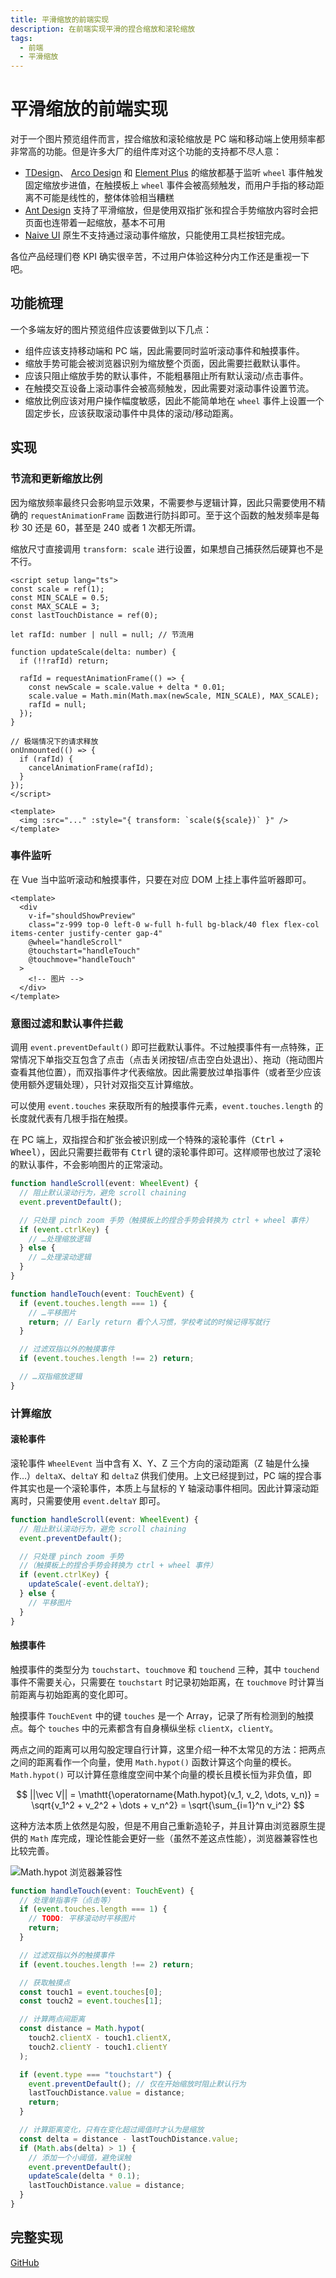 ```yaml
---
title: 平滑缩放的前端实现
description: 在前端实现平滑的捏合缩放和滚轮缩放
tags:
  - 前端
  - 平滑缩放
---
```


# 平滑缩放的前端实现

对于一个图片预览组件而言，捏合缩放和滚轮缩放是 PC 端和移动端上使用频率都非常高的功能。但是许多大厂的组件库对这个功能的支持都不尽人意：

- [TDesign](https://tdesign.tencent.com/react/components/image-viewer)、 [Arco Design](https://arco.design/vue/component/image#component-preview) 和 [Element Plus](https://element-plus.org/zh-CN/component/image.html#图片预览) 的缩放都基于监听 `wheel` 事件触发固定缩放步进值，在触摸板上 `wheel` 事件会被高频触发，而用户手指的移动距离不可能是线性的，整体体验相当糟糕
- [Ant Design](https://ant-design.antgroup.com/components/image-cn) 支持了平滑缩放，但是使用双指扩张和捏合手势缩放内容时会把页面也连带着一起缩放，基本不可用
- [Naive UI](https://www.naiveui.com/zh-CN/os-theme/components/image) 原生不支持通过滚动事件缩放，只能使用工具栏按钮完成。

各位产品经理们卷 KPI 确实很辛苦，不过用户体验这种分内工作还是重视一下吧。

## 功能梳理

一个多端友好的图片预览组件应该要做到以下几点：

- 组件应该支持移动端和 PC 端，因此需要同时监听滚动事件和触摸事件。
- 缩放手势可能会被浏览器识别为缩放整个页面，因此需要拦截默认事件。
- 应该只阻止缩放手势的默认事件，不能粗暴阻止所有默认滚动/点击事件。
- 在触摸交互设备上滚动事件会被高频触发，因此需要对滚动事件设置节流。
- 缩放比例应该对用户操作幅度敏感，因此不能简单地在 `wheel` 事件上设置一个固定步长，应该获取滚动事件中具体的滚动/移动距离。

## 实现

### 节流和更新缩放比例

因为缩放频率最终只会影响显示效果，不需要参与逻辑计算，因此只需要使用不精确的 `requestAnimationFrame` 函数进行防抖即可。至于这个函数的触发频率是每秒 30 还是 60，甚至是 240 或者 1 次都无所谓。

缩放尺寸直接调用 `transform: scale` 进行设置，如果想自己捕获然后硬算也不是不行。

```vue
<script setup lang="ts">
const scale = ref(1);
const MIN_SCALE = 0.5;
const MAX_SCALE = 3;
const lastTouchDistance = ref(0);

let rafId: number | null = null; // 节流用

function updateScale(delta: number) {
  if (!!rafId) return;

  rafId = requestAnimationFrame(() => {
    const newScale = scale.value + delta * 0.01;
    scale.value = Math.min(Math.max(newScale, MIN_SCALE), MAX_SCALE);
    rafId = null;
  });
}

// 极端情况下的请求释放
onUnmounted(() => {
  if (rafId) {
    cancelAnimationFrame(rafId);
  }
});
</script>

<template>
  <img :src="..." :style="{ transform: `scale(${scale})` }" />
</template>
```

### 事件监听

在 Vue 当中监听滚动和触摸事件，只要在对应 DOM 上挂上事件监听器即可。

```vue
<template>
  <div
    v-if="shouldShowPreview"
    class="z-999 top-0 left-0 w-full h-full bg-black/40 flex flex-col items-center justify-center gap-4"
    @wheel="handleScroll"
    @touchstart="handleTouch"
    @touchmove="handleTouch"
  >
    <!-- 图片 -->
  </div>
</template>
```

### 意图过滤和默认事件拦截

调用 `event.preventDefault()` 即可拦截默认事件。不过触摸事件有一点特殊，正常情况下单指交互包含了点击（点击关闭按钮/点击空白处退出）、拖动（拖动图片查看其他位置），而双指事件才代表缩放。因此需要放过单指事件（或者至少应该使用额外逻辑处理），只针对双指交互计算缩放。

可以使用 `event.touches` 来获取所有的触摸事件元素，`event.touches.length` 的长度就代表有几根手指在触摸。

在 PC 端上，双指捏合和扩张会被识别成一个特殊的滚轮事件（<kbd>Ctrl</kbd> + <kbd>Wheel</kbd>），因此只需要拦截带有 <kbd>Ctrl</kbd> 键的滚轮事件即可。这样顺带也放过了滚轮的默认事件，不会影响图片的正常滚动。

```ts
function handleScroll(event: WheelEvent) {
  // 阻止默认滚动行为，避免 scroll chaining
  event.preventDefault();

  // 只处理 pinch zoom 手势（触摸板上的捏合手势会转换为 ctrl + wheel 事件）
  if (event.ctrlKey) {
    // …处理缩放逻辑
  } else {
    // …处理滚动逻辑
  }
}

function handleTouch(event: TouchEvent) {
  if (event.touches.length === 1) {
    // …平移图片
    return; // Early return 看个人习惯，学校考试的时候记得写就行
  }

  // 过滤双指以外的触摸事件
  if (event.touches.length !== 2) return;

  // …双指缩放逻辑
}
```

### 计算缩放

#### 滚轮事件

滚轮事件 `WheelEvent` 当中含有 X、Y、Z 三个方向的滚动距离（Z 轴是什么操作…）`deltaX`、`deltaY` 和 `deltaZ` 供我们使用。上文已经提到过，PC 端的捏合事件其实也是一个滚轮事件，本质上与鼠标的 Y 轴滚动事件相同。因此计算滚动距离时，只需要使用 `event.deltaY` 即可。

```ts
function handleScroll(event: WheelEvent) {
  // 阻止默认滚动行为，避免 scroll chaining
  event.preventDefault();

  // 只处理 pinch zoom 手势
  //（触摸板上的捏合手势会转换为 ctrl + wheel 事件）
  if (event.ctrlKey) {
    updateScale(-event.deltaY);
  } else {
    // 平移图片
  }
}
```

#### 触摸事件

触摸事件的类型分为 `touchstart`、`touchmove` 和 `touchend` 三种，其中 `touchend` 事件不需要关心，只需要在 `touchstart` 时记录初始距离，在 `touchmove` 时计算当前距离与初始距离的变化即可。

触摸事件 `TouchEvent` 中的键 `touches` 是一个 Array，记录了所有检测到的触摸点。每个 `touches` 中的元素都含有自身横纵坐标 `clientX`，`clientY`。

两点之间的距离可以用勾股定理自行计算，这里介绍一种不太常见的方法：把两点之间的距离看作一个向量，使用 `Math.hypot()` 函数计算这个向量的模长。`Math.hypot()` 可以计算任意维度空间中某个向量的模长且模长恒为非负值，即

$$
||\vec V|| = \mathtt{\operatorname{Math.hypot}(v_1, v_2, \dots, v_n)} = \sqrt{v_1^2 + v_2^2 + \dots + v_n^2} = \sqrt{\sum_{i=1}^n v_i^2}
$$

这种方法本质上依然是勾股，但是不用自己重新造轮子，并且计算由浏览器原生提供的 `Math` 库完成，理论性能会更好一些（虽然不差这点性能），浏览器兼容性也比较完善。

![Math.hypot 浏览器兼容性](https://cdn.sa.net/2025/01/01/PxAFiLbNCYRr3qp.webp)

```ts
function handleTouch(event: TouchEvent) {
  // 处理单指事件（点击等）
  if (event.touches.length === 1) {
    // TODO: 平移滚动时平移图片
    return;
  }

  // 过滤双指以外的触摸事件
  if (event.touches.length !== 2) return;

  // 获取触摸点
  const touch1 = event.touches[0];
  const touch2 = event.touches[1];

  // 计算两点间距离
  const distance = Math.hypot(
    touch2.clientX - touch1.clientX,
    touch2.clientY - touch1.clientY
  );

  if (event.type === "touchstart") {
    event.preventDefault(); // 仅在开始缩放时阻止默认行为
    lastTouchDistance.value = distance;
    return;
  }

  // 计算距离变化，只有在变化超过阈值时才认为是缩放
  const delta = distance - lastTouchDistance.value;
  if (Math.abs(delta) > 1) {
    // 添加一个小阈值，避免误触
    event.preventDefault();
    updateScale(delta * 0.1);
    lastTouchDistance.value = distance;
  }
}
```

## 完整实现

[GitHub](https://github.com/mark9804/blog/blob/a17930e5fa3ebc79d653fab905c3d2052534ad01/docs/.vitepress/theme/components/ElysiumUI/ElyImagePreview.vue)
